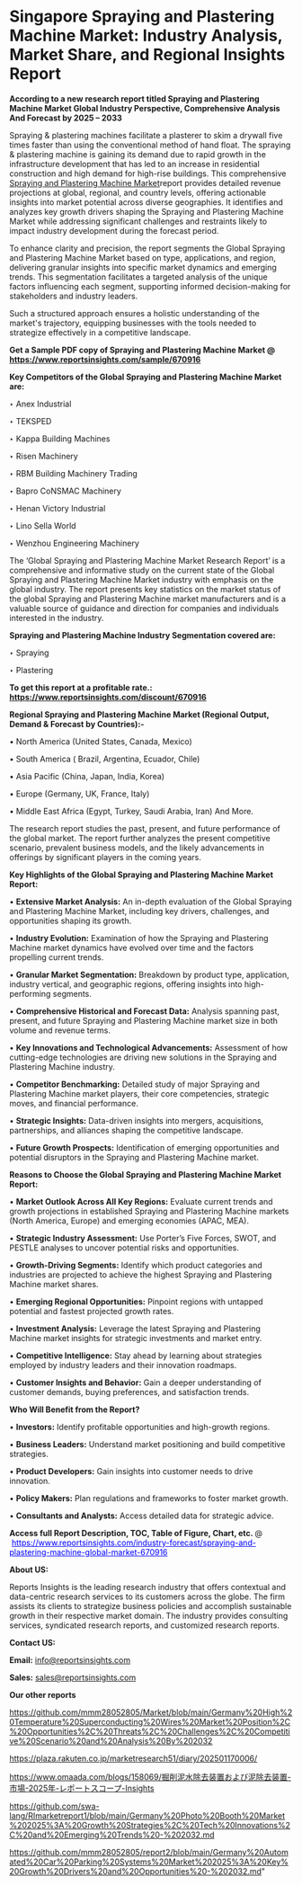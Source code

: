 # Singapore Spraying and Plastering Machine Market: Industry Analysis, Market Share, and Regional Insights Report

<strong>According to a new research report titled Spraying and Plastering Machine Market Global Industry Perspective, Comprehensive Analysis And Forecast by 2025 – 2033</strong>

Spraying & plastering machines facilitate a plasterer to skim a drywall five times faster than using the conventional method of hand float. The spraying & plastering machine is gaining its demand due to rapid growth in the infrastructure development that has led to an increase in residential construction and high demand for high-rise buildings. This comprehensive <a href=https://www.reportsinsights.com/sample/670916>Spraying and Plastering Machine Market</a>report provides detailed revenue projections at global, regional, and country levels, offering actionable insights into market potential across diverse geographies. It identifies and analyzes key growth drivers shaping the Spraying and Plastering Machine Market while addressing significant challenges and restraints likely to impact industry development during the forecast period.

To enhance clarity and precision, the report segments the Global Spraying and Plastering Machine Market based on type, applications, and region, delivering granular insights into specific market dynamics and emerging trends. This segmentation facilitates a targeted analysis of the unique factors influencing each segment, supporting informed decision-making for stakeholders and industry leaders.

Such a structured approach ensures a holistic understanding of the market's trajectory, equipping businesses with the tools needed to strategize effectively in a competitive landscape.

<strong>Get a Sample PDF copy of Spraying and Plastering Machine Market </strong><strong>@<a href=https://www.reportsinsights.com/sample/670916 style=color:#0000ff;> https://www.reportsinsights.com/sample/670916</a></strong></font>

<strong>Key Competitors of the Global Spraying and Plastering Machine Market are:</strong>

‣ Anex Industrial

‣ TEKSPED

‣ Kappa Building Machines

‣ Risen Machinery

‣ RBM Building Machinery Trading

‣ Bapro CoNSMAC Machinery

‣ Henan Victory Industrial

‣ Lino Sella World

‣ Wenzhou Engineering Machinery

The ‘Global Spraying and Plastering Machine Market Research Report’ is a comprehensive and informative study on the current state of the Global Spraying and Plastering Machine Market industry with emphasis on the global industry. The report presents key statistics on the market status of the global Spraying and Plastering Machine market manufacturers and is a valuable source of guidance and direction for companies and individuals interested in the industry.

<strong>Spraying and Plastering Machine Industry Segmentation covered are:</strong>

‣ Spraying

‣ Plastering

<strong>To get this report at a profitable rate.: <a href=https://www.reportsinsights.com/discount/670916 style=color:#0000ff;>https://www.reportsinsights.com/discount/670916</a></strong></font>

<strong>Regional Spraying and Plastering Machine Market (Regional Output, Demand &amp; Forecast by Countries):-</strong>

• North America (United States, Canada, Mexico)

• South America ( Brazil, Argentina, Ecuador, Chile)

• Asia Pacific (China, Japan, India, Korea)

• Europe (Germany, UK, France, Italy)

• Middle East Africa (Egypt, Turkey, Saudi Arabia, Iran) And More.

The research report studies the past, present, and future performance of the global market. The report further analyzes the present competitive scenario, prevalent business models, and the likely advancements in offerings by significant players in the coming years.

<strong>Key Highlights of the Global Spraying and Plastering Machine Market Report:</strong>

• <strong>Extensive Market Analysis:</strong> An in-depth evaluation of the Global Spraying and Plastering Machine Market, including key drivers, challenges, and opportunities shaping its growth.

• <strong>Industry Evolution:</strong> Examination of how the Spraying and Plastering Machine market dynamics have evolved over time and the factors propelling current trends.

• <strong>Granular Market Segmentation:</strong> Breakdown by product type, application, industry vertical, and geographic regions, offering insights into high-performing segments.

• <strong>Comprehensive Historical and Forecast Data:</strong> Analysis spanning past, present, and future Spraying and Plastering Machine market size in both volume and revenue terms.

• <strong>Key Innovations and Technological Advancements:</strong> Assessment of how cutting-edge technologies are driving new solutions in the Spraying and Plastering Machine industry.

• <strong>Competitor Benchmarking:</strong> Detailed study of major Spraying and Plastering Machine market players, their core competencies, strategic moves, and financial performance.

• <strong>Strategic Insights:</strong> Data-driven insights into mergers, acquisitions, partnerships, and alliances shaping the competitive landscape.

• <strong>Future Growth Prospects:</strong> Identification of emerging opportunities and potential disruptors in the Spraying and Plastering Machine market.

<strong>Reasons to Choose the Global Spraying and Plastering Machine Market Report:</strong>

• <strong>Market Outlook Across All Key Regions:</strong> Evaluate current trends and growth projections in established Spraying and Plastering Machine markets (North America, Europe) and emerging economies (APAC, MEA).

• <strong>Strategic Industry Assessment:</strong> Use Porter’s Five Forces, SWOT, and PESTLE analyses to uncover potential risks and opportunities.

• <strong>Growth-Driving Segments:</strong> Identify which product categories and industries are projected to achieve the highest Spraying and Plastering Machine market shares.

• <strong>Emerging Regional Opportunities:</strong> Pinpoint regions with untapped potential and fastest projected growth rates.

• <strong>Investment Analysis:</strong> Leverage the latest Spraying and Plastering Machine market insights for strategic investments and market entry.

• <strong>Competitive Intelligence:</strong> Stay ahead by learning about strategies employed by industry leaders and their innovation roadmaps.

• <strong>Customer Insights and Behavior:</strong> Gain a deeper understanding of customer demands, buying preferences, and satisfaction trends.

<strong>Who Will Benefit from the Report?</strong>

• <strong>Investors:</strong> Identify profitable opportunities and high-growth regions.

• <strong>Business Leaders:</strong> Understand market positioning and build competitive strategies.

• <strong>Product Developers:</strong> Gain insights into customer needs to drive innovation.

• <strong>Policy Makers:</strong> Plan regulations and frameworks to foster market growth.

• <strong>Consultants and Analysts:</strong> Access detailed data for strategic advice.
</ul>
<strong>Access full Report Description, TOC, Table of Figure, Chart, etc. </strong>@  <a href=https://www.reportsinsights.com/industry-forecast/spraying-and-plastering-machine-global-market-670916 style=color:#0000ff;>https://www.reportsinsights.com/industry-forecast/spraying-and-plastering-machine-global-market-670916</a></font>

<strong><strong>About US</strong>:</strong>

Reports Insights is the leading research industry that offers contextual and data-centric research services to its customers across the globe. The firm assists its clients to strategize business policies and accomplish sustainable growth in their respective market domain. The industry provides consulting services, syndicated research reports, and customized research reports.

<strong>Contact US:</strong>

<p class=""""><b>Email:</b> <a href=mailto:info@reportsinsights.com>info@reportsinsights.com</a></p>
<p class=""""><b>Sales:</b> <a href=mailto:sales@reportsinsights.com>sales@reportsinsights.com</a></p>

<strong>Our other reports</strong>

<a href=https://github.com/mmm28052805/Market/blob/main/Germany%20High%20Temperature%20Superconducting%20Wires%20Market%20Position%2C%20Opportunities%2C%20Threats%2C%20Challenges%2C%20Competitive%20Scenario%20and%20Analysis%20By%202032>https://github.com/mmm28052805/Market/blob/main/Germany%20High%20Temperature%20Superconducting%20Wires%20Market%20Position%2C%20Opportunities%2C%20Threats%2C%20Challenges%2C%20Competitive%20Scenario%20and%20Analysis%20By%202032</a>

<a href=https://plaza.rakuten.co.jp/marketresearch51/diary/202501170006/>https://plaza.rakuten.co.jp/marketresearch51/diary/202501170006/</a>

<a href=https://www.omaada.com/blogs/158069/掘削泥水除去装置および泥除去装置-市場-2025年-レポートスコープ-Insights>https://www.omaada.com/blogs/158069/掘削泥水除去装置および泥除去装置-市場-2025年-レポートスコープ-Insights</a>

<a href=https://github.com/swa-lang/RImarketreport1/blob/main/Germany%20Photo%20Booth%20Market%202025%3A%20Growth%20Strategies%2C%20Tech%20Innovations%2C%20and%20Emerging%20Trends%20-%202032.md>https://github.com/swa-lang/RImarketreport1/blob/main/Germany%20Photo%20Booth%20Market%202025%3A%20Growth%20Strategies%2C%20Tech%20Innovations%2C%20and%20Emerging%20Trends%20-%202032.md</a>

<a href=https://github.com/mmm28052805/report2/blob/main/Germany%20Automated%20Car%20Parking%20Systems%20Market%202025%3A%20Key%20Growth%20Drivers%20and%20Opportunities%20-%202032.md>https://github.com/mmm28052805/report2/blob/main/Germany%20Automated%20Car%20Parking%20Systems%20Market%202025%3A%20Key%20Growth%20Drivers%20and%20Opportunities%20-%202032.md</a>"
